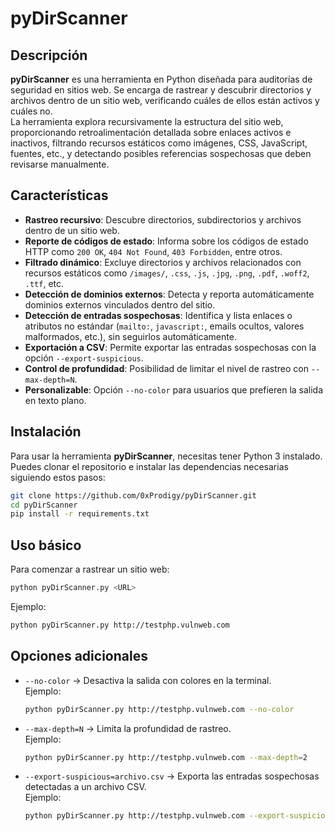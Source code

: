 # pyDirScanner

## Descripción

**pyDirScanner** es una herramienta en Python diseñada para auditorías de seguridad en sitios web. Se encarga de rastrear y descubrir directorios y archivos dentro de un sitio web, verificando cuáles de ellos están activos y cuáles no.  
La herramienta explora recursivamente la estructura del sitio web, proporcionando retroalimentación detallada sobre enlaces activos e inactivos, filtrando recursos estáticos como imágenes, CSS, JavaScript, fuentes, etc., y detectando posibles referencias sospechosas que deben revisarse manualmente.

## Características

- **Rastreo recursivo**: Descubre directorios, subdirectorios y archivos dentro de un sitio web.
- **Reporte de códigos de estado**: Informa sobre los códigos de estado HTTP como `200 OK`, `404 Not Found`, `403 Forbidden`, entre otros.
- **Filtrado dinámico**: Excluye directorios y archivos relacionados con recursos estáticos como `/images/`, `.css`, `.js`, `.jpg`, `.png`, `.pdf`, `.woff2`, `.ttf`, etc.
- **Detección de dominios externos**: Detecta y reporta automáticamente dominios externos vinculados dentro del sitio.
- **Detección de entradas sospechosas**: Identifica y lista enlaces o atributos no estándar (`mailto:`, `javascript:`, emails ocultos, valores malformados, etc.), sin seguirlos automáticamente.
- **Exportación a CSV**: Permite exportar las entradas sospechosas con la opción `--export-suspicious`.
- **Control de profundidad**: Posibilidad de limitar el nivel de rastreo con `--max-depth=N`.
- **Personalizable**: Opción `--no-color` para usuarios que prefieren la salida en texto plano.

## Instalación

Para usar la herramienta **pyDirScanner**, necesitas tener Python 3 instalado. Puedes clonar el repositorio e instalar las dependencias necesarias siguiendo estos pasos:

```bash
git clone https://github.com/0xProdigy/pyDirScanner.git
cd pyDirScanner
pip install -r requirements.txt
```

## Uso básico

Para comenzar a rastrear un sitio web:

```bash
python pyDirScanner.py <URL>
```

Ejemplo:

```bash
python pyDirScanner.py http://testphp.vulnweb.com
```

## Opciones adicionales

- `--no-color` → Desactiva la salida con colores en la terminal.  
  Ejemplo:  
  ```bash
  python pyDirScanner.py http://testphp.vulnweb.com --no-color
  ```

- `--max-depth=N` → Limita la profundidad de rastreo.  
  Ejemplo:  
  ```bash
  python pyDirScanner.py http://testphp.vulnweb.com --max-depth=2
  ```

- `--export-suspicious=archivo.csv` → Exporta las entradas sospechosas detectadas a un archivo CSV.  
  Ejemplo:  
  ```bash
  python pyDirScanner.py http://testphp.vulnweb.com --export-suspicious=sospechosos.csv
  ```
